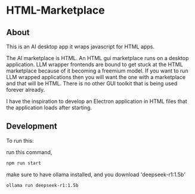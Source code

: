 # HTML-Marketplace

## About

This is an AI desktop app it wraps javascript for HTML apps.

The AI marketplace is HTML. An HTML gui marketplace runs on a desktop application.
LLM wrapper frontends are bound to get stuck at the HTML marketplace because
of it becoming a freemium model. If you want to run LLM wrapped applications
then you will want the one with a marketplace and that will be HTML. There is 
no other GUI toolkit that is being used forever already.

I have the inspiration to develop an Electron application in HTML files that
the application loads after starting. 

## Development

To run this:

run this command,
```bash
npm run start
```
make sure to have ollama installed,
and you download 'deepseek-r1:1.5b'
```bash
ollama run deepseek-r1:1.5b
```

